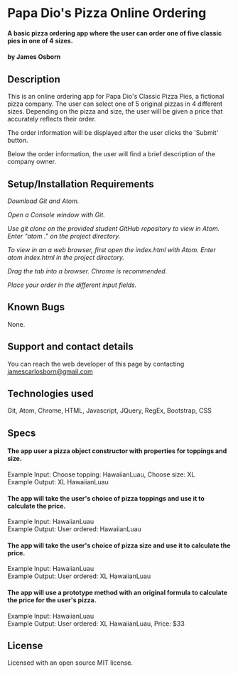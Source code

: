 # Papa Dio's Pizza Online Ordering

#### A basic pizza ordering app where the user can order one of five classic pies in one of 4 sizes.

#### by James Osborn

## Description

This is an online ordering app for Papa Dio's Classic Pizza Pies, a fictional pizza company. The user can select one of 5 original pizzas in  4 different sizes. Depending on the pizza and size, the user will be given a price that accurately reflects their order.

The order information will be displayed after the user clicks the 'Submit' button.

Below the order information, the user will find a brief description of the company owner.

## Setup/Installation Requirements

*Download Git and Atom.*

*Open a Console window with Git.*

*Use git clone on the provided student GitHub repository to view in Atom. Enter "atom ." on the project directory.*

*To view in an a web browser, first open the index.html with Atom. Enter atom index.html in the project directory.*

*Drag the tab into a browser. Chrome is recommended.*

*Place your order in the different input fields.*


## Known Bugs
None.

## Support and contact details
You can reach the web developer of this page by contacting jamescarlosborn@gmail.com

## Technologies used
Git,
Atom,
Chrome,
HTML,
Javascript,
JQuery,
RegEx,
Bootstrap,
CSS

## Specs
#### The app user a pizza object constructor with properties for toppings and size.
Example Input: Choose topping: HawaiianLuau, Choose size: XL  
Example Output: XL HawaiianLuau

#### The app will take the user's choice of pizza toppings and use it to calculate the price.
Example Input: HawaiianLuau  
Example Output: User ordered: HawaiianLuau

#### The app will take the user's choice of pizza size and use it to calculate the price.
Example Input: HawaiianLuau  
Example Output: User ordered: XL HawaiianLuau

#### The app will use a prototype method with an original formula to calculate the price for the user's pizza.
Example Input: HawaiianLuau  
Example Output: User ordered: XL HawaiianLuau, Price: $33

## License
Licensed with an open source MIT license.
